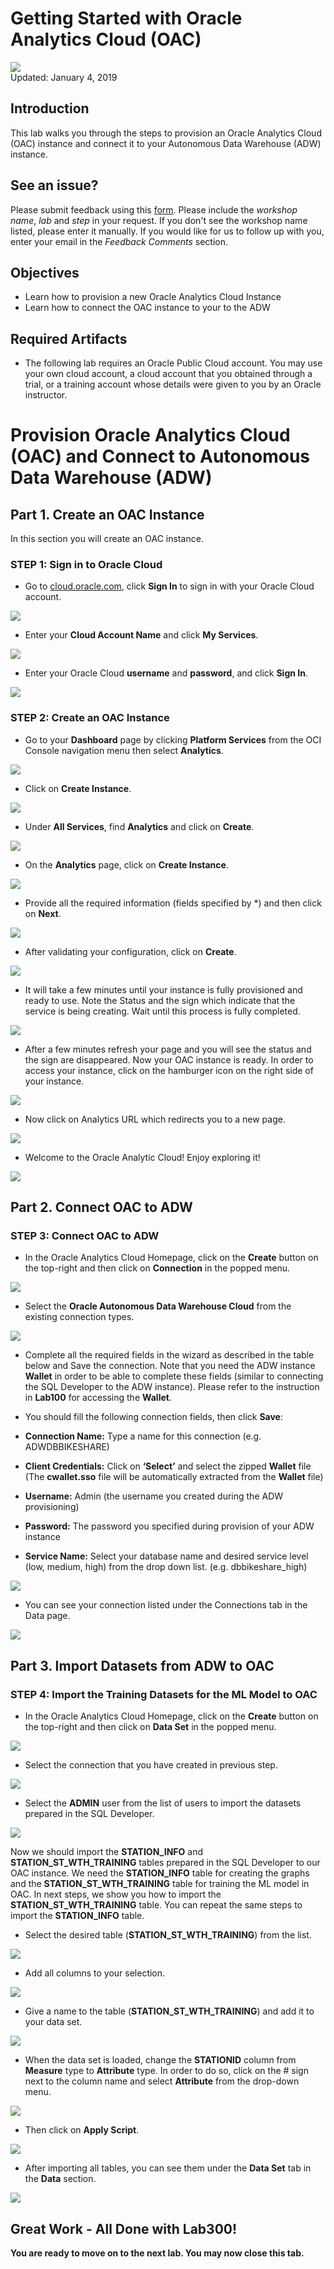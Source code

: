 # Getting Started with Oracle Analytics Cloud (OAC)

![](images/300/Picture300-lab.png)  
Updated: January 4, 2019

## Introduction

This lab walks you through the steps to provision an Oracle Analytics Cloud (OAC) instance and connect it to your Autonomous Data Warehouse (ADW) instance.


## See an issue?
Please submit feedback using this [form](https://apexapps.oracle.com/pls/apex/f?p=133:1:::::P1_FEEDBACK:1). Please include the *workshop name*, *lab* and *step* in your request.  If you don't see the workshop name listed, please enter it manually. If you would like for us to follow up with you, enter your email in the *Feedback Comments* section.
## Objectives
-   Learn how to provision a new Oracle Analytics Cloud Instance
-   Learn how to connect the OAC instance to your to the ADW

## Required Artifacts
-   The following lab requires an Oracle Public Cloud account. You may use your own cloud account, a cloud account that you obtained through a trial, or a training account whose details were given to you by an Oracle instructor.



# Provision Oracle Analytics Cloud (OAC) and Connect to Autonomous Data Warehouse (ADW)

## Part 1. Create an OAC Instance
In this section you will create an OAC instance.


### **STEP 1: Sign in to Oracle Cloud**

-   Go to [cloud.oracle.com](https://cloud.oracle.com), click **Sign In** to sign in with your Oracle Cloud account.

![](./images/300/Picture300-2.png)

-   Enter your **Cloud Account Name** and click **My Services**.

![](./images/300/Picture300-3.jpg)

-   Enter your Oracle Cloud **username** and **password**, and click **Sign In**.

![](./images/300/Picture300-4.png)



### **STEP 2: Create an OAC Instance**

-   Go to your **Dashboard** page by clicking **Platform Services** from the OCI Console navigation menu then select **Analytics**.

![](images/LabGuide300-029b17f5_v2.png)

- Click on **Create Instance**.

![](./images/300/Picture300-21.png)

-   Under **All Services**, find **Analytics** and click on **Create**.

![](./images/300/analyticsDash.png)

-   On the **Analytics** page, click on **Create Instance**.

![](./images/300/AnalyticsInstance.png)

-   Provide all the required information (fields specified by \*) and then click on **Next**.

![](./images/300/Picture300-24.png)

-   After validating your configuration, click on **Create**.

![](./images/300/Picture300-25.png)

-   It will take a few minutes until your instance is fully provisioned and ready to use. Note the Status and the sign which indicate that the service is being creating. Wait until this process is fully completed.

![](./images/300/OACprovision.png)

-   After a few minutes refresh your page and you will see the status and the sign are disappeared. Now your OAC instance is ready. In order to access your instance, click on the hamburger icon on the right side of your instance.

![](./images/300/expand.png)

-   Now click on Analytics URL which redirects you to a new page.

![](./images/300/OACURL.png)


-   Welcome to the Oracle Analytic Cloud! Enjoy exploring it!

![](./images/300/Picture300-29.png)




## Part 2. Connect OAC to ADW

### **STEP 3: Connect OAC to ADW**

-   In the Oracle Analytics Cloud Homepage, click on the **Create** button on the top-right and then click on **Connection** in the popped menu.

![](./images/300/Picture300-31.png)

-   Select the **Oracle Autonomous Data Warehouse Cloud** from the existing connection types.

![](./images/300/Picture300-32.png)

-   Complete all the required fields in the wizard as described in the table below and Save the connection. Note that you need the ADW instance **Wallet** in order to be able to complete these fields (similar to connecting the SQL Developer to the ADW instance). Please refer to the instruction in **Lab100** for accessing the **Wallet**.


-   You should fill the following connection fields, then click **Save**:

-   **Connection Name:** Type a name for this connection (e.g. ADWDBBIKESHARE)

-   **Client Credentials:** Click on **‘Select’** and select the zipped **Wallet** file (The **cwallet.sso** file will be automatically extracted from the **Wallet** file)

-   **Username:** Admin (the username you created during the ADW provisioning)

-   **Password:** The password you specified during provision of your ADW instance

-   **Service Name:** Select your database name and desired service level (low, medium, high) from the drop down list. (e.g.  dbbikeshare_high)

![](images/300/Picture300-33-updated.png)



-   You can see your connection listed under the Connections tab in the Data page.

![](./images/300/Picture300-34.png)



## Part 3. Import Datasets from ADW to OAC

### **STEP 4: Import the Training Datasets for the ML Model to OAC**

-   In the Oracle Analytics Cloud Homepage, click on the **Create** button on the top-right and then click on **Data Set** in the popped menu.

![](./images/300/Picture300-41.png)

-   Select the connection that you have created in previous step.

![](./images/300/Picture300-42.png)

-   Select the **ADMIN** user from the list of users to import the datasets prepared in the SQL Developer.

![](./images/300/Picture300-43.png)


Now we should import the **STATION_INFO** and **STATION_ST_WTH_TRAINING** tables prepared in the SQL Developer to our OAC instance. We need the **STATION_INFO** table for creating the graphs and the **STATION_ST_WTH_TRAINING** table for training the ML model in OAC. In next steps, we show you how to import the **STATION_ST_WTH_TRAINING** table. You can repeat the same steps to import the **STATION_INFO** table.


-   Select the desired table (**STATION_ST_WTH_TRAINING**) from the list.

![](./images/300/Picture300-44.png)

-   Add all columns to your selection.

![](./images/300/Picture300-45.png)

-   Give a name to the table (**STATION_ST_WTH_TRAINING**) and add it to your data set.

![](./images/300/Picture300-46.png)

-   When the data set is loaded, change the **STATIONID** column from **Measure** type to **Attribute** type. In order to do so, click on the # sign next to the column name and select **Attribute** from the drop-down menu.

![](./images/300/Picture300-47.png)


-    Then click on **Apply Script**.

![](./images/300/Picture300-48.png)


-   After importing all tables, you can see them under the **Data Set** tab in the **Data** section.

![](./images/300/Picture300-45.png)


## Great Work - All Done with Lab300!
**You are ready to move on to the next lab. You may now close this tab.**
